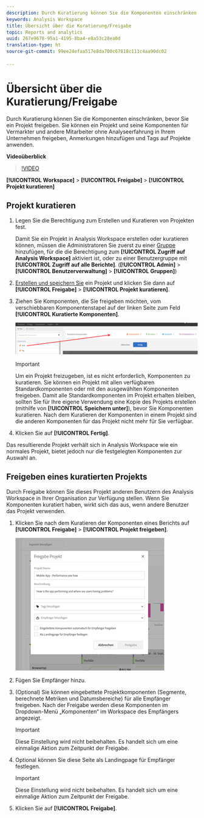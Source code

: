 ```yaml
---
description: Durch Kuratierung können Sie die Komponenten einschränken, bevor Sie ein Projekt freigeben. Sie können ein Projekt und seine Komponenten für Vermarkter und andere Mitarbeiter ohne Analyseerfahrung in Ihrem Unternehmen freigeben, Anmerkungen hinzufügen und Tags auf Projekte anwenden.
keywords: Analysis Workspace
title: Übersicht über die Kuratierung/Freigabe
topic: Reports and analytics
uuid: 267e9678-95a1-4195-8ba4-e8a53c28ea0d
translation-type: ht
source-git-commit: 99ee24efaa517e8da700c67818c111c4aa90dc02

---
```



# Übersicht über die Kuratierung/Freigabe

Durch Kuratierung können Sie die Komponenten einschränken, bevor Sie ein Projekt freigeben. Sie können ein Projekt und seine Komponenten für Vermarkter und andere Mitarbeiter ohne Analyseerfahrung in Ihrem Unternehmen freigeben, Anmerkungen hinzufügen und Tags auf Projekte anwenden.

**Videoüberblick**

>[!VIDEO](https://www.youtube.com/watch?v=LJJRskdmlOg&amp;index=79&amp;t=0s&amp;list=PL2tCx83mn7GuNnQdYGOtlyCu0V5mEZ8sS)

**[!UICONTROL Workspace]** > **[!UICONTROL Freigabe]** > **[!UICONTROL Projekt kuratieren]**

## Projekt kuratieren

1. Legen Sie die Berechtigung zum Erstellen und Kuratieren von Projekten fest.

   Damit Sie ein Projekt in Analysis Workspace erstellen oder kuratieren können, müssen die Administratoren Sie zuerst zu einer [Gruppe](https://marketing.adobe.com/resources/help/de_DE/reference/groups.html) hinzufügen, für die die Berechtigung zum **[!UICONTROL Zugriff auf Analysis Workspace]** aktiviert ist, oder zu einer Benutzergruppe mit **[!UICONTROL Zugriff auf alle Berichte]**. (**[!UICONTROL Admin]** > **[!UICONTROL Benutzerverwaltung]** > **[!UICONTROL Gruppen]**)

1. [Erstellen und speichern Sie](/help/analyze/analysis-workspace/build-workspace-project/t-freeform-project.md) ein Projekt und klicken Sie dann auf **[!UICONTROL Freigabe]** > **[!UICONTROL Projekt kuratieren]**.
1. Ziehen Sie Komponenten, die Sie freigeben möchten, vom verschiebbaren Komponentenstapel auf der linken Seite zum Feld **[!UICONTROL Kuratierte Komponenten]**.

   ![](assets/curated-components.png)

   >[!IMPORTANT]
   >
   >Um ein Projekt freizugeben, ist es nicht erforderlich, Komponenten zu kuratieren. Sie können ein Projekt mit allen verfügbaren Standardkomponenten oder mit den ausgewählten Komponenten freigeben. Damit alle Standardkomponenten im Projekt erhalten bleiben, sollten Sie für Ihre eigene Verwendung eine Kopie des Projekts erstellen (mithilfe von **[!UICONTROL Speichern unter]**), bevor Sie Komponenten kuratieren. Nach dem Kuratieren der Komponenten in einem Projekt sind die anderen Komponenten für das Projekt nicht mehr für Sie verfügbar.

1. Klicken Sie auf **[!UICONTROL Fertig]**.

Das resultierende Projekt verhält sich in Analysis Workspace wie ein normales Projekt, bietet jedoch nur die festgelegten Komponenten zur Auswahl an.

## Freigeben eines kuratierten Projekts

Durch Freigabe können Sie dieses Projekt anderen Benutzern des Analysis Workspace in Ihrer Organisation zur Verfügung stellen. Wenn Sie Komponenten kuratiert haben, wirkt sich das aus, wenn andere Benutzer das Projekt verwenden.

1. Klicken Sie nach dem Kuratieren der Komponenten eines Berichts auf **[!UICONTROL Freigabe]** > **[!UICONTROL Projekt freigeben]**.

   ![](assets/share_component.png)

1. Fügen Sie Empfänger hinzu.
1. (Optional) Sie können eingebettete Projektkomponenten (Segmente, berechnete Metriken und Datumsbereiche) für alle Empfänger freigeben. Nach der Freigabe werden diese Komponenten im Dropdown-Menü „Komponenten“ im Workspace des Empfängers angezeigt.

   >[!IMPORTANT]
   >
   >Diese Einstellung wird nicht beibehalten. Es handelt sich um eine einmalige Aktion zum Zeitpunkt der Freigabe.

1. Optional können Sie diese Seite als Landingpage für Empfänger festlegen.

   >[!IMPORTANT]
   >
   >Diese Einstellung wird nicht beibehalten. Es handelt sich um eine einmalige Aktion zum Zeitpunkt der Freigabe.

1. Klicken Sie auf **[!UICONTROL Freigabe]**.

<!-- 

<p> <b>Annotate and tag a project</b> </p> 
<p>An alternative way to collaborate on a project is to use the Information panel. This panel will be re-introduced in an upcoming release. </p> 
<p> </p> 
<ul id="ul_EFD045FD9F3B4BF8A70637B00EE0BC9C"> 
 <li id="li_EC6C5EAF9C234E76BDA7FF0226B82083">Tag reports for sharing. </li> 
 <li id="li_CF6A438C55F847F8890F8CB674CAA4F7">Specify the recipient (filter by permission group or user name), the storage folder. In-product notifications let users know that they have a shared report waiting. </li> 
 <li id="li_C8E088DA43024277908705CB0F3A142A">Write messages or report descriptions for recipients. </li> 
 <li id="li_342EB4758C344B859757E23691068FA3"> Select the dimensions, metrics, and segments to recommend to a non-analyst colleague, who can view the report you are curating and sharing. Curating the component gives the recipient access to those components, based on their permission settings. </li> 
 <li id="li_6487500F9315481599B7F3897998879F"> Add suggested items to a previously configured report. These new items exist as recommended selectable options. </li> 
</ul>

 -->

